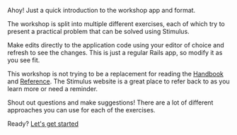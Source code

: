 Ahoy! Just a quick introduction to the workshop app and format.

The workshop is split into multiple different exercises, each of which try to
present a practical problem that can be solved using Stimulus.

Make edits directly to the application code using your editor of choice and
refresh to see the changes. This is just a regular Rails app, so modify it as
you see fit.

This workshop is not trying to be a replacement for reading the
[Handbook](https://stimulus.hotwired.dev/handbook/introduction) and
[Reference](https://stimulus.hotwired.dev/reference/controllers). The Stimulus
website is a great place to refer back to as you learn more or need a reminder.

Shout out questions and make suggestions! There are a lot of different
approaches you can use for each of the exercises.

Ready? [Let's get started](/exercises/hello-world)
